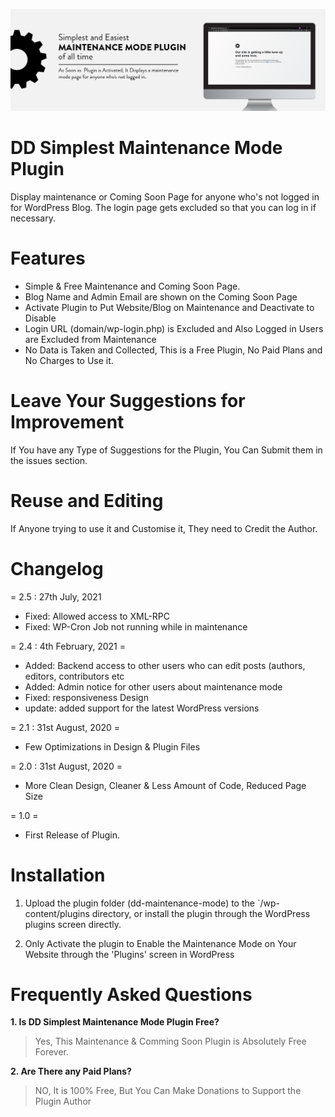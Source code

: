 ![](assets/banner-1544x500.png)

# DD Simplest Maintenance Mode Plugin

Display maintenance or Coming Soon Page for anyone who's not logged in for WordPress Blog.
The login page gets excluded so that you can log in if necessary.

# Features

- Simple & Free Maintenance and Coming Soon Page.
- Blog Name and Admin Email are shown on the Coming Soon Page
- Activate Plugin to Put Website/Blog on Maintenance and Deactivate to Disable
- Login URL (domain/wp-login.php) is Excluded and Also Logged in Users are Excluded from Maintenance
- No Data is Taken and Collected, This is a Free Plugin, No Paid Plans and No Charges to Use it.

# Leave Your Suggestions for Improvement

If You have any Type of Suggestions for the Plugin, You Can Submit them in the issues section.

# Reuse and Editing

If Anyone trying to use it and Customise it, They need to Credit the Author.

# Changelog

= 2.5 : 27th July, 2021
* Fixed: Allowed access to XML-RPC
* Fixed: WP-Cron Job not running while in maintenance

= 2.4 : 4th February, 2021 =
* Added: Backend access to other users who can edit posts (authors, editors, contributors etc
* Added: Admin notice for other users about maintenance mode
* Fixed: responsiveness Design
* update: added support for the latest WordPress versions

= 2.1 : 31st August, 2020 =
* Few Optimizations in Design & Plugin Files

= 2.0 : 31st August, 2020 =
* More Clean Design, Cleaner & Less Amount of Code, Reduced Page Size

= 1.0 =
* First Release of Plugin.



# Installation

1. Upload the plugin folder (dd-maintenance-mode) to the `/wp-content/plugins directory, or install the plugin through the WordPress plugins screen directly.

2. Only Activate the plugin to Enable the Maintenance Mode on Your Website through the 'Plugins' screen in WordPress

# Frequently Asked Questions

**1. Is DD Simplest Maintenance Mode Plugin Free?**

> Yes, This Maintenance & Comming Soon Plugin is Absolutely Free Forever.

**2. Are There any Paid Plans?**

> NO, It is 100% Free, But You Can Make Donations to Support the Plugin Author
